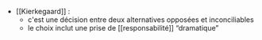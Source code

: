 - [[Kierkegaard]] : 
    - c'est une décision entre deux alternatives opposées et inconciliables
    - le choix inclut une prise de [[responsabilité]] “dramatique”